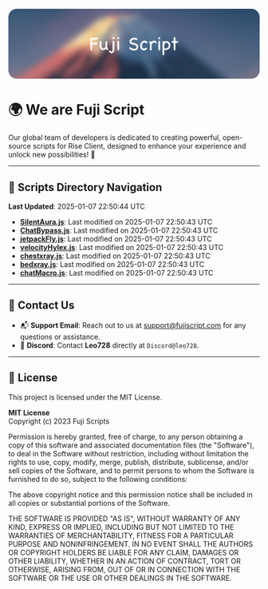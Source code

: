 ![Banner](.github/b.webp)

# 🌍 **We are Fuji Script**

Our global team of developers is dedicated to creating powerful, open-source scripts for Rise Client, designed to enhance your experience and unlock new possibilities! 🌟

---
<!-- SCRIPTS_NAVIGATION_START -->
## 📂 **Scripts Directory Navigation**

**Last Updated**: 2025-01-07 22:50:44 UTC

- **[SilentAura.js](scripts/SilentAura.js)**: Last modified on 2025-01-07 22:50:43 UTC
- **[ChatBypass.js](scripts/ChatBypass.js)**: Last modified on 2025-01-07 22:50:43 UTC
- **[jetpackFly.js](scripts/jetpackFly.js)**: Last modified on 2025-01-07 22:50:43 UTC
- **[velocityHylex.js](scripts/velocityHylex.js)**: Last modified on 2025-01-07 22:50:43 UTC
- **[chestxray.js](scripts/chestxray.js)**: Last modified on 2025-01-07 22:50:43 UTC
- **[bedxray.js](scripts/bedxray.js)**: Last modified on 2025-01-07 22:50:43 UTC
- **[chatMacro.js](scripts/chatMacro.js)**: Last modified on 2025-01-07 22:50:43 UTC

<!-- SCRIPTS_NAVIGATION_END -->

---

## 💬 **Contact Us**  
- 📬 **Support Email**: Reach out to us at [support@fujiscript.com](mailto:support@fujiscript.com) for any questions or assistance.  
- 💬 **Discord**: Contact **Leo728** directly at `Discord@leo728`.

---

## 📜 **License**

This project is licensed under the MIT License.  

**MIT License**  
Copyright (c) 2023 Fuji Scripts  

Permission is hereby granted, free of charge, to any person obtaining a copy of this software and associated documentation files (the "Software"), to deal in the Software without restriction, including without limitation the rights to use, copy, modify, merge, publish, distribute, sublicense, and/or sell copies of the Software, and to permit persons to whom the Software is furnished to do so, subject to the following conditions:  

The above copyright notice and this permission notice shall be included in all copies or substantial portions of the Software.  

THE SOFTWARE IS PROVIDED "AS IS", WITHOUT WARRANTY OF ANY KIND, EXPRESS OR IMPLIED, INCLUDING BUT NOT LIMITED TO THE WARRANTIES OF MERCHANTABILITY, FITNESS FOR A PARTICULAR PURPOSE AND NONINFRINGEMENT. IN NO EVENT SHALL THE AUTHORS OR COPYRIGHT HOLDERS BE LIABLE FOR ANY CLAIM, DAMAGES OR OTHER LIABILITY, WHETHER IN AN ACTION OF CONTRACT, TORT OR OTHERWISE, ARISING FROM, OUT OF OR IN CONNECTION WITH THE SOFTWARE OR THE USE OR OTHER DEALINGS IN THE SOFTWARE.  
